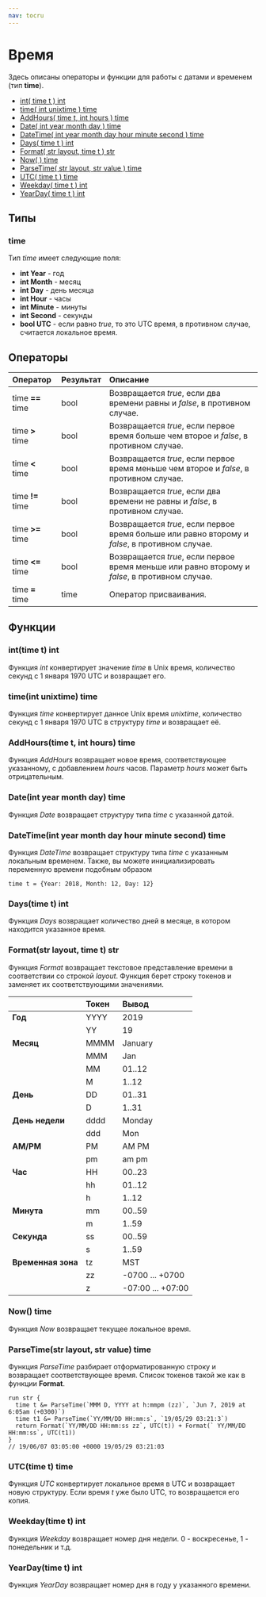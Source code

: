 ```yaml
---
nav: tocru
---
```


# Время

Здесь описаны операторы и функции для работы с датами и временем \(тип **time**\).

* [int\( time t \) int](time.md#inttime-t-int)
* [time\( int unixtime \) time](time.md#timeint-unixtime-time)
* [AddHours\( time t, int hours \) time](time.md#addhourstime-t-int-hours-time)
* [Date\( int year month day \) time](time.md#dateint-year-month-day-time)
* [DateTime\( int year month day hour minute second \) time](time.md#datetimeint-year-month-day-hour-minute-second-time)
* [Days\( time t \) int](time.md#daystime-t-int)
* [Format\( str layout, time t \) str](time.md#formatstr-layout-time-t-str)
* [Now\( \) time](time.md#now-time)
* [ParseTime\( str layout, str value \) time](time.md#parsetimestr-layout-str-value-time)
* [UTC\( time t \) time](time.md#utctime-t-time)
* [Weekday\( time t \) int](time.md#weekdaytime-t-int)
* [YearDay\( time t \) int](time.md#yeardaytime-t-int)

## Типы

### time

Тип _time_ имеет следующие поля:

* **int Year** - год
* **int Month** - месяц
* **int Day** - день месяца
* **int Hour** - часы
* **int Minute** - минуты
* **int Second** - секунды
* **bool UTC** - если равно _true_, то это UTC время, в противном случае, считается локальное время.

## Операторы

| Оператор | Результат | Описание |
| :--- | :--- | :--- |
| time **==** time | bool | Возвращается _true_, если два времени равны и _false_, в противном случае. |
| time **&gt;** time | bool | Возвращается _true_, если первое время больше чем второе и _false_, в противном случае. |
| time **&lt;** time | bool | Возвращается _true_, если первое время меньше чем второе и _false_, в противном случае. |
| time **!=** time | bool | Возвращается _true_, если два времени не равны и _false_, в противном случае. |
| time **&gt;=** time | bool | Возвращается _true_, если первое время больше или равно второму и _false_, в противном случае. |
| time **&lt;=** time | bool | Возвращается _true_, если первое время меньше или равно второму и _false_, в противном случае. |
| time **=** time | time | Оператор присваивания. |

## Функции

### int\(time t\) int

Функция _int_ конвертирует значение _time_ в Unix время, количество секунд с 1 января 1970 UTC и возвращает его.

### time\(int unixtime\) time

Функция _time_ конвертирует данное Unix время _unixtime_, количество секунд с 1 января 1970 UTC в структуру _time_ и возвращает её.

### AddHours\(time t, int hours\) time

Функция _AddHours_ возвращает новое время, соответствующее указанному, с добавлением _hours_ часов. Параметр _hours_ может быть отрицательным.

### Date\(int year month day\) time

Функция _Date_ возвращает структуру типа _time_ c указанной датой.

### DateTime\(int year month day hour minute second\) time

Функция _DateTime_ возвращает структуру типа _time_ c указанным локальным временем. Также, вы можете инициализировать переменную времени подобным образом

```text
time t = {Year: 2018, Month: 12, Day: 12}
```

### Days\(time t\) int

Функция _Days_ возвращает количество дней в месяце, в котором находится указанное время.

### Format\(str layout, time t\) str

Функция _Format_ возвращает текстовое представление времени в соответствии со строкой _layout_. Функция берет строку токенов и заменяет их соответствующими значениями.

|  | Токен | Вывод |
| :--- | :--- | :--- |
| **Год** | YYYY | 2019 |
|  | YY | 19 |
| **Месяц** | MMMM | January |
|  | MMM | Jan |
|  | MM | 01..12 |
|  | M | 1..12 |
| **День** | DD | 01..31 |
|  | D | 1..31 |
| **День недели** | dddd | Monday |
|  | ddd | Mon |
| **AM/PM** | PM | AM PM |
|  | pm | am pm |
| **Час** | HH | 00..23 |
|  | hh | 01..12 |
|  | h | 1..12 |
| **Минута** | mm | 00..59 |
|  | m | 1..59 |
| **Секунда** | ss | 00..59 |
|  | s | 1..59 |
| **Временная зона** | tz | MST |
|  | zz | -0700 ... +0700 |
|  | z | -07:00 ... +07:00 |

### Now\(\) time

Функция _Now_ возвращает текущее локальное время.

### ParseTime\(str layout, str value\) time

Функция _ParseTime_ разбирает отформатированную строку и возвращает соответствующее время. Список токенов такой же как в функции **Format**.

```text
run str {
  time t &= ParseTime(`MMM D, YYYY at h:mmpm (zz)`, `Jun 7, 2019 at 6:05am (+0300)`)
  time t1 &= ParseTime(`YY/MM/DD HH:mm:s`, `19/05/29 03:21:3`)
  return Format(`YY/MM/DD HH:mm:ss zz`, UTC(t)) + Format(` YY/MM/DD HH:mm:ss`, UTC(t1))
}
// 19/06/07 03:05:00 +0000 19/05/29 03:21:03
```

### UTC\(time t\) time

Функция _UTC_ конвертирует локальное время в UTC и возвращает новую структуру. Если время _t_ уже было UTC, то возвращается его копия.

### Weekday\(time t\) int

Функция _Weekday_ возвращает номер дня недели. 0 - воскресенье, 1 - понедельник и т.д.

### YearDay\(time t\) int

Функция _YearDay_ возвращает номер дня в году у указанного времени.

